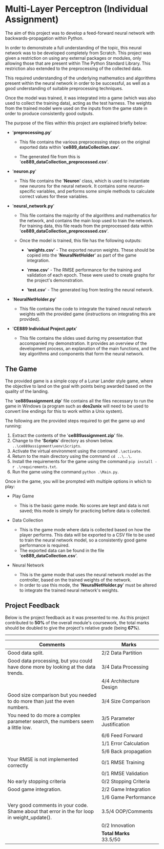 # Multi-Layer Perceptron (Individual Assignment)

The aim of this project was to develop a feed-forward neural network with backwards-propagation within Python.

In order to demonstrate a full understanding of the topic, this neural network was to be developed completely from Scratch. This project was given a restriction on using any external packages or modules, only allowing those that are present within The Python Standard Library. This restriction also extended to the preprocessing of the collected data.

This required understanding of the underlying mathematics and algorithms present within the neural network in order to be successful, as well as a good understanding of suitable preprocessing techniques.

Once the model was trained, it was integrated into a game (which was also used to collect the training data), acting as the test harness. The weights from the trained model were used on the inputs from the game state in order to produce consistently good outputs.

The purpose of the files within this project are explained briefly below:

- '**preprocessing.py**'

  - This file contains the various preprocessing steps on the original exported data within '**ce889_dataCollection.csv**'.
  
  - The generated file from this is '**ce889_dataCollection_preprocessed.csv**'.

- '**neuron.py**'

  - This file contains the '**Neuron**' class, which is used to instantiate new neurons for the neural network. It contains some neuron-specific variables, and performs some simple methods to calculate correct values for these variables.

- '**neural_network.py**'

  - This file contains the majority of the algorithms and mathematics for the network, and contains the main loop used to train the network. For training data, this file reads from the preprocessed data within '**ce889_dataCollection_preprocessed.csv**'.

  - Once the model is trained, this file has the following outputs:
  
    - '**weights.csv**' - The exported neuron weights. These should be copied into the '**NeuralNetHolder**' as part of the game integration.

    - '**rmse.csv**' - The RMSE performance for the training and validation of each epoch. These were used to create graphs for the project's demonstration.

    - '**test.csv**' - The generated log from testing the neural network.

- '**NeuralNetHolder.py**'

  - This file contains the code to integrate the trained neural network weights with the provided game (instructions on integrating this are provided).
  
- '**CE889 Individual Project.pptx**'

  - This file contains the slides used during my presentation that accompanied my demonstration. It provides an overview of the development process, an explanation of the main functions, and the key algorithms and components that form the neural network.

## The Game

The provided game is a simple copy of a Lunar Lander style game, where the objective to land on the goal with points being awarded based on the quality of the landing.

The '**ce889assignment.zip**' file contains all the files necessary to run the game in Windows (a program such as **dos2unix** will need to be used to convert line endings for this to work within a Unix system).

The following are the provided steps required to get the game up and running:

1. Extract the contents of the '**ce889assignment.zip**' file.
2. Change to the '**Scripts**' directory as shown below.
`..\ce889assignment\venv\Scripts`.
3. Activate the virtual environment using the command `.\activate`.
4. Return to the main directory using the command `cd ..\..\`.
5. Install the requirements for the game using the command `pip install -r .\requirements.txt`.
6. Run the game using the command `python .\Main.py`.

Once in the game, you will be prompted with multiple options in which to play:

- Play Game

  - This is the basic game mode. No scores are kept and data is not saved; this mode is simply for practicing before data is collected.

- Data Collection
  
  - This is the game mode where data is collected based on how the player performs. This data will be exported to a CSV file to be used to train the neural network model, so a consistently good game performance is required. 
  - The exported data can be found in the file '**ce889_dataCollection.csv**'.

- Neural Network

  - This is the game mode that uses the neural network model as the controller, based on the trained weights of the network.
  - In order to use this mode, the '**NeuralNetHolder.py**' must be altered to integrate the trained neural network's weights.

## Project Feedback

Below is the project feedback as it was presented to me. As this project contributed to **50%** of the overall module's coursework, the total marks should be doubled to give the project's relative grade (being **67%**).

---

|Comments|Marks|
|-|-|
|Good data split.|2/2&nbsp;Data Partition|
|Good data processing, but you could have done more by looking at the data trends.|3/4&nbsp;Data Processing|
||4/4&nbsp;Architecture Design|
|Good size comparison but you needed to do more than just the even numbers.|3/4&nbsp;Size Comparison|
|You need to do more a complex parameter search, the numbers seem a little low.|3/5&nbsp;Parameter Justification|
||6/6&nbsp;Feed Forward|
||1/1&nbsp;Error Calculation|
||5/6&nbsp;Back propagation|
|Your RMSE is not implemented correctly|0/1&nbsp;RMSE Training|
||0/1&nbsp;RMSE Validation|
|No early stopping criteria|0/2&nbsp;Stopping Criteria|
|Good game integration.|2/2&nbsp;Game Integration|
||1/6&nbsp;Game Performance|
|Very good comments in your code.<br>Shame about that error in the for loop in weight_update().|3.5/4&nbsp;OOP/Comments|
||0/2&nbsp;Innovation|
||**Total Marks**<br>33.5/50|
